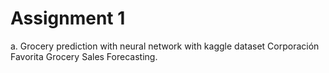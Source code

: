 # Assignment 1

a. Grocery prediction with neural network with kaggle dataset Corporación Favorita Grocery Sales Forecasting.
